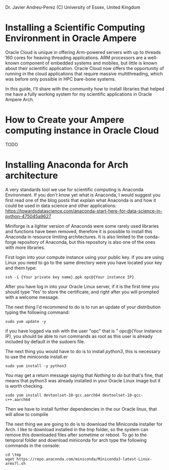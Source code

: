 Dr. Javier Andreu-Perez (C) University of Essex, United Kingdom

# Installing a Scientific Computing Environment in Oracle Ampere

Oracle Cloud is unique in offering Arm-powered servers with up to threads 160 cores for heaving threading applications. ARM processors are a well-known component of embedded systems and mobiles, but little is known about their scientific application. Oracle Cloud now offers the opportunity of running in the cloud applications that require massive multithreading, which was before only possible in HPC bare-bone systems.

In this guide, I'll share with the community how to install libraries that helped me have a fully working system for my scientific applications in Oracle Ampere Arch.

# How to Create your Ampere computing instance in Oracle Cloud

TODO

# Installing Anaconda for Arch architecture

A very standards tool we use for scientific computing is Anaconda Environment. If you don't know yet what is Anaconda, I would suggest you first read one of the blog posts that explain what Anaconda is and how it could be used in data science and other applications: https://towardsdatascience.com/anaconda-start-here-for-data-science-in-python-475045a9627  

Miniforge is a lighter version of Anaconda were some rarely used libraries and functions have been removed, therefore it is possible to install this Anaconda in resource limiting architectures. It is also limited to the conda-forge repository of Anaconda, but this repository is also one of the ones with more libraries.

First login into your compute instance using your public key. if you are using Linux you need to go to the same directory were you have located your key and them type:

```
ssh -i {Your private key name}.ppk opc@{Your instance IP}
```

After you have log in into your Oracle Linux server, if it is the first time you should type 'Yes' to store the certificate, and right after you will prompted with a welcome message.

The next thing I'd recommend to do is to run an update of your distribution typing the following command: 

```
sudo yum update -y
```

if you have logged via ssh with the user "opc" that is " opc@{Your instance IP), you should be able to run commands as root as this user is already included by default in the sudoers file.

The next thing you would have to do is to install *python3*, this is necessary to use the miniconda install.er

```
sudo yum install -y python3
```

You may get a return message saying that *Nothing to do* but that's fine, that means that python3 was already installed in your Oracle Linux image but it is worth checking.

```
sudo yum install devtoolset-10-gcc.aarch64 devtoolset-10-gcc-c++.aarch64
```

Then we have to install further dependencies in the our Oracle linux, that will allow to compilie

The next thing we are going to do is to download the Miniconda installer for Arch. I like to download installed in the tmp folder, so the system can remove this downloaded files after sometime or reboot. To go to the temporal folder and download miniconda for arch type the following commands in the console:

```
cd \tmp
wget https://repo.anaconda.com/miniconda/Miniconda3-latest-Linux-armv7l.sh
```










